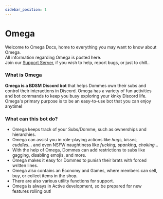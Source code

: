 ```yaml
---
sidebar_position: 1
---
```


# Omega

Welcome to Omega Docs, home to everything you may want to know about Omega.<br/>
All information regarding Omega is posted here.<br/>
Join our [Support Server](https://discord.com/invite/5gxgwuHvAN), if you wish to help, report bugs, or just to chill..

### What is Omega
**Omega is a BDSM Discord bot** that helps Dommes own their subs and control their interactions in Discord. Omega has a variety of fun activities and bot commands to keep you busy exploring your kinky Discord life. Omega's primary purpose is to be an easy-to-use bot that you can enjoy anytime!
### What can this bot do?
- Omega keeps track of your Subs/Domme, such as ownerships and hierarchies.
- Omega can assist you in role-playing actions like *hugs, kisses, cuddles...* and even NSFW naughtiness like *fucking, spanking, choking...*
- With the help of Omega, Dommes can add restrictions to subs like gagging, disabling emojis, and more.
- Omega makes it easy for Dommes to punish their brats with forced written lines.
- Omega also contains an Economy and Games, where members can sell, buy, or collect items in the shop.
- There are also various utility functions for support.
- Omega is always in Active development, so be prepared for new features rolling out!

 